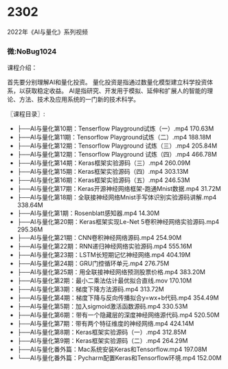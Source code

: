 # 2302
2022年《AI与量化》系列视频
### 微:NoBug1024 


课程介绍：

首先要分别理解AI和量化投资。 量化投资是指通过数量化模型建立科学投资体系，以获取稳定收益。 AI是指研究、开发用于模拟、延伸和扩展人的智能的理论、方法、技术及应用系统的一门新的技术科学。

〖课程目录〗:

- ├──AI与量化第10期：Tenserflow Playground试炼（一）.mp4  170.63M
- ├──AI与量化第11期：Tensorflow Playground试炼（二）.mp4  188.18M
- ├──AI与量化第12期：Tensorflow Playground 试炼（三）.mp4  205.84M
- ├──AI与量化第12期：Tensorflow Playground 试炼（四）.mp4  466.78M
- ├──AI与量化第14期：Keras框架实验源码（三）.mp4  260.09M
- ├──AI与量化第15期：Keras框架实验源码（四）.mp4  303.13M
- ├──AI与量化第16期：Keras框架实验源码（五）.mp4  246.53M
- ├──AI与量化第17期：Keras开源神经网络框架-跑通Mnist数据.mp4  31.72M
- ├──AI与量化第18期：全联接神经网络Mnist手写体识别实验源码讲解.mp4  338.64M
- ├──AI与量化第1期：Rosenblatt感知器.mp4  14.30M
- ├──AI与量化第20期：Keras框架实现Le-Net 5卷积神经网络实验源码.mp4  295.36M
- ├──AI与量化第21期：CNN卷积神经网络源码.mp4  254.90M
- ├──AI与量化第22期：RNN递归神经网络实验源码.mp4  555.16M
- ├──AI与量化第23期：LSTM长短期记忆神经网络.mp4  404.19M
- ├──AI与量化第24期：GRU门控循环单元.mp4  276.75M
- ├──AI与量化第25期：用全联接神经网络预测股票价格.mp4  383.20M
- ├──AI与量化第2期：最小二乘法估计最优拟合直线.mov  170.10M
- ├──AI与量化第3期：梯度下降方法源码.mp4  313.72M
- ├──AI与量化第4期：梯度下降与反向传播拟合y=wx+b代码.mp4  354.49M
- ├──AI与量化第5期：加入sigmoid激活函数源码.mp4  330.53M
- ├──AI与量化第6期：带有一个隐藏层的深度神经网络源代码.mp4  520.50M
- ├──AI与量化第7期：带有两个特征维度的神经网络.mp4  424.14M
- ├──AI与量化第8期：Keras框架实验源码（一）.mp4  312.85M
- ├──AI与量化第9期：Keras框架实验源码（二）.mp4  264.29M
- ├──AI与量化番外篇：Mac系统安装Keras和Tensorflow.mp4  197.08M
- └──AI与量化番外篇：Pycharm配置Keras和Tensorflow环境.mp4  152.00M
